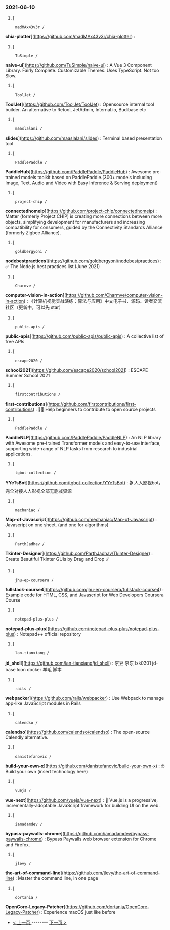 ### 2021-06-10 
1. [
    

        madMAx43v3r /
**chia-plotter**](https://github.com/madMAx43v3r/chia-plotter) : 
1. [
    

        TuSimple /
**naive-ui**](https://github.com/TuSimple/naive-ui) : A Vue 3 Component Library. Fairly Complete. Customizable Themes. Uses TypeScript. Not too Slow.
1. [
    

        ToolJet /
**ToolJet**](https://github.com/ToolJet/ToolJet) : Opensource internal tool builder. An alternative to Retool, JetAdmin, Internal.io, Budibase etc
1. [
    

        maaslalani /
**slides**](https://github.com/maaslalani/slides) : Terminal based presentation tool
1. [
    

        PaddlePaddle /
**PaddleHub**](https://github.com/PaddlePaddle/PaddleHub) : Awesome pre-trained models toolkit based on PaddlePaddle.(300+ models including Image, Text, Audio and Video with Easy Inference & Serving deployment)
1. [
    

        project-chip /
**connectedhomeip**](https://github.com/project-chip/connectedhomeip) : Matter (formerly Project CHIP) is creating more connections between more objects, simplifying development for manufacturers and increasing compatibility for consumers, guided by the Connectivity Standards Alliance (formerly Zigbee Alliance).
1. [
    

        goldbergyoni /
**nodebestpractices**](https://github.com/goldbergyoni/nodebestpractices) : ✅ The Node.js best practices list (June 2021)
1. [
    

        Charmve /
**computer-vision-in-action**](https://github.com/Charmve/computer-vision-in-action) : 《计算机视觉实战演练：算法与应用》中文电子书、源码、读者交流社区（更新中，可以先 star）
1. [
    

        public-apis /
**public-apis**](https://github.com/public-apis/public-apis) : A collective list of free APIs
1. [
    

        escape2020 /
**school2021**](https://github.com/escape2020/school2021) : ESCAPE Summer School 2021
1. [
    

        firstcontributions /
**first-contributions**](https://github.com/firstcontributions/first-contributions) : 🚀✨ Help beginners to contribute to open source projects
1. [
    

        PaddlePaddle /
**PaddleNLP**](https://github.com/PaddlePaddle/PaddleNLP) : An NLP library with Awesome pre-trained Transformer models and easy-to-use interface, supporting wide-range of NLP tasks from research to industrial applications.
1. [
    

        tgbot-collection /
**YYeTsBot**](https://github.com/tgbot-collection/YYeTsBot) : 🎬 人人影视bot，完全对接人人影视全部无删减资源
1. [
    

        mechaniac /
**Map-of-Javascript**](https://github.com/mechaniac/Map-of-Javascript) : Javascript on one sheet. (and one for algorithms)
1. [
    

        ParthJadhav /
**Tkinter-Designer**](https://github.com/ParthJadhav/Tkinter-Designer) : Create Beautiful Tkinter GUIs by Drag and Drop ☄️
1. [
    

        jhu-ep-coursera /
**fullstack-course4**](https://github.com/jhu-ep-coursera/fullstack-course4) : Example code for HTML, CSS, and Javascript for Web Developers Coursera Course
1. [
    

        notepad-plus-plus /
**notepad-plus-plus**](https://github.com/notepad-plus-plus/notepad-plus-plus) : Notepad++ official repository
1. [
    

        lan-tianxiang /
**jd_shell**](https://github.com/lan-tianxiang/jd_shell) : 京豆 京东 lxk0301 jd-base loon docker 羊毛 脚本
1. [
    

        rails /
**webpacker**](https://github.com/rails/webpacker) : Use Webpack to manage app-like JavaScript modules in Rails
1. [
    

        calendso /
**calendso**](https://github.com/calendso/calendso) : The open-source Calendly alternative.
1. [
    

        danistefanovic /
**build-your-own-x**](https://github.com/danistefanovic/build-your-own-x) : 🤓 Build your own (insert technology here)
1. [
    

        vuejs /
**vue-next**](https://github.com/vuejs/vue-next) : 🖖 Vue.js is a progressive, incrementally-adoptable JavaScript framework for building UI on the web.
1. [
    

        iamadamdev /
**bypass-paywalls-chrome**](https://github.com/iamadamdev/bypass-paywalls-chrome) : Bypass Paywalls web browser extension for Chrome and Firefox.
1. [
    

        jlevy /
**the-art-of-command-line**](https://github.com/jlevy/the-art-of-command-line) : Master the command line, in one page
1. [
    

        dortania /
**OpenCore-Legacy-Patcher**](https://github.com/dortania/OpenCore-Legacy-Patcher) : Experience macOS just like before 

- [ < 上一页 ](https://github.com/able8/github-trending-daily-record/blob/master/2021-06-09.md) -------- [ 下一页 > ](https://github.com/able8/github-trending-daily-record/blob/master/2021-06-11.md)